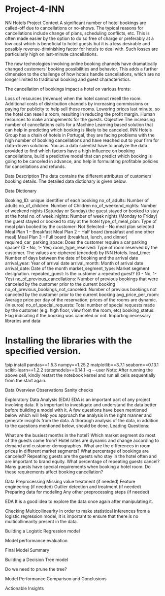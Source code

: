 # Project-4-INN
NN Hotels Project
Context
A significant number of hotel bookings are called-off due to cancellations or no-shows. The typical reasons for cancellations include change of plans, scheduling conflicts, etc. This is often made easier by the option to do so free of charge or preferably at a low cost which is beneficial to hotel guests but it is a less desirable and possibly revenue-diminishing factor for hotels to deal with. Such losses are particularly high on last-minute cancellations.

The new technologies involving online booking channels have dramatically changed customers’ booking possibilities and behavior. This adds a further dimension to the challenge of how hotels handle cancellations, which are no longer limited to traditional booking and guest characteristics.

The cancellation of bookings impact a hotel on various fronts:

Loss of resources (revenue) when the hotel cannot resell the room.
Additional costs of distribution channels by increasing commissions or paying for publicity to help sell these rooms.
Lowering prices last minute, so the hotel can resell a room, resulting in reducing the profit margin.
Human resources to make arrangements for the guests.
Objective
The increasing number of cancellations calls for a Machine Learning based solution that can help in predicting which booking is likely to be canceled. INN Hotels Group has a chain of hotels in Portugal, they are facing problems with the high number of booking cancellations and have reached out to your firm for data-driven solutions. You as a data scientist have to analyze the data provided to find which factors have a high influence on booking cancellations, build a predictive model that can predict which booking is going to be canceled in advance, and help in formulating profitable policies for cancellations and refunds.

Data Description
The data contains the different attributes of customers' booking details. The detailed data dictionary is given below.

Data Dictionary

Booking_ID: unique identifier of each booking
no_of_adults: Number of adults
no_of_children: Number of Children
no_of_weekend_nights: Number of weekend nights (Saturday or Sunday) the guest stayed or booked to stay at the hotel
no_of_week_nights: Number of week nights (Monday to Friday) the guest stayed or booked to stay at the hotel
type_of_meal_plan: Type of meal plan booked by the customer:
Not Selected – No meal plan selected
Meal Plan 1 – Breakfast
Meal Plan 2 – Half board (breakfast and one other meal)
Meal Plan 3 – Full board (breakfast, lunch, and dinner)
required_car_parking_space: Does the customer require a car parking space? (0 - No, 1- Yes)
room_type_reserved: Type of room reserved by the customer. The values are ciphered (encoded) by INN Hotels.
lead_time: Number of days between the date of booking and the arrival date
arrival_year: Year of arrival date
arrival_month: Month of arrival date
arrival_date: Date of the month
market_segment_type: Market segment designation.
repeated_guest: Is the customer a repeated guest? (0 - No, 1- Yes)
no_of_previous_cancellations: Number of previous bookings that were canceled by the customer prior to the current booking
no_of_previous_bookings_not_canceled: Number of previous bookings not canceled by the customer prior to the current booking
avg_price_per_room: Average price per day of the reservation; prices of the rooms are dynamic. (in euros)
no_of_special_requests: Total number of special requests made by the customer (e.g. high floor, view from the room, etc)
booking_status: Flag indicating if the booking was canceled or not.
Importing necessary libraries and data
# Installing the libraries with the specified version.
!pip install pandas==1.5.3 numpy==1.25.2 matplotlib==3.7.1 seaborn==0.13.1 scikit-learn==1.2.2 statsmodels==0.14.1 -q --user
Note: After running the above cell, kindly restart the notebook kernel and run all cells sequentially from the start again.

 
Data Overview
Observations
Sanity checks
 
Exploratory Data Analysis (EDA)
EDA is an important part of any project involving data.
It is important to investigate and understand the data better before building a model with it.
A few questions have been mentioned below which will help you approach the analysis in the right manner and generate insights from the data.
A thorough analysis of the data, in addition to the questions mentioned below, should be done.
Leading Questions:

What are the busiest months in the hotel?
Which market segment do most of the guests come from?
Hotel rates are dynamic and change according to demand and customer demographics. What are the differences in room prices in different market segments?
What percentage of bookings are canceled?
Repeating guests are the guests who stay in the hotel often and are important to brand equity. What percentage of repeating guests cancel?
Many guests have special requirements when booking a hotel room. Do these requirements affect booking cancellation?
 
Data Preprocessing
Missing value treatment (if needed)
Feature engineering (if needed)
Outlier detection and treatment (if needed)
Preparing data for modeling
Any other preprocessing steps (if needed)
 
EDA
It is a good idea to explore the data once again after manipulating it.
 
Checking Multicollinearity
In order to make statistical inferences from a logistic regression model, it is important to ensure that there is no multicollinearity present in the data.
 
Building a Logistic Regression model
 
Model performance evaluation
 
Final Model Summary
 
Building a Decision Tree model
 
Do we need to prune the tree?
 
Model Performance Comparison and Conclusions
 
Actionable Insights 
